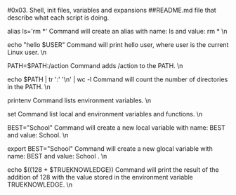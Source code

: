 #0x03. Shell, init files, variables and expansions
##README.md file that describe what each script is doing.

alias ls='rm *' Command will create an alias with name: ls and value: rm * \n

echo "hello $USER" Command will print hello user, where user is the current Linux user. \n

PATH=$PATH:/action Command adds /action to the PATH. \n

echo $PATH | tr ':' '\n' | wc -l Command will count the number of directories in the PATH. \n

printenv Command lists environment variables. \n

set Command list local and environment variables and functions. \n

BEST="School" Command will create a new local variable with name: BEST and value: School. \n

export BEST="School" Command will create a new glocal variable with name: BEST and value: School . \n

echo $((128 + $TRUEKNOWLEDGE)) Command will print the result of the addition of 128 with the value stored in the environment variable TRUEKNOWLEDGE. \n
